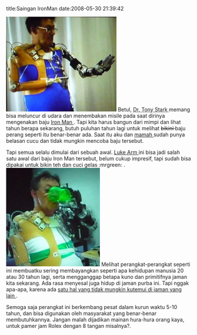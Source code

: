 title:Saingan IronMan
date:2008-05-30 21:39:42

![image](/img/wordpress/2008-05-ironman.jpg)
Betul,
<abbr title="pemeran utama di film Iron Man">
 Dr. Tony Stark
</abbr>
memang bisa meluncur di udara dan menembakan misile pada saat dirinya mengenakan baju
<a href="http://en.wikipedia.org/wiki/Iron_Man">
 Iron Man
</a>
. Tapi kita harus bangun dari mimpi dan lihat tahun berapa sekarang, butuh puluhan tahun lagi untuk melihat
<span style="text-decoration:line-through;">
 bikini
</span>
baju perang seperti itu benar-benar ada. Saat itu aku dan
<a href="http://chrisnanice.blogspot.com">
 mamah
</a>
sudah punya belasan cucu dan tidak mungkin mencoba baju tersebut.
<!--more-->
Tapi semua selalu dimulai dari sebuah awal.
<a href="http://www.engadget.com/2008/05/29/dean-kamens-luke-arm-now-has-mind-control-and-3d-spatial-interf/">
 Luke Arm
</a>
ini bisa jadi salah satu awal dari baju Iron Man tersebut, belum cukup impresif, tapi sudah bisa dipakai untuk bikin teh dan cuci gelas :mrgreen: .
![image](/img/wordpress/2008-05-ironman2.jpg)
Melihat perangkat-perangkat seperti ini membuatku sering membayangkan seperti apa kehidupan manusia 20 atau 30 tahun lagi, serta mengganggap betapa kuno dan primitifnya jaman kita sekarang. Ada rasa menyesal juga hidup di jaman purba ini. Tapi nggak apa-apa, karena ada
<a href="http://chrisnanice.blogspot.com" title="si Mamah">
 satu hal yang tidak mungkin kutemui di jaman yang lain
</a>
.

Semoga saja perangkat ini berkembang pesat dalam kurun waktu 5-10 tahun, dan bisa digunakan oleh masyarakat yang benar-benar membutuhkannya. Jangan malah dijadikan mainan hura-hura orang kaya, untuk pamer jam Rolex dengan 8 tangan misalnya?.
